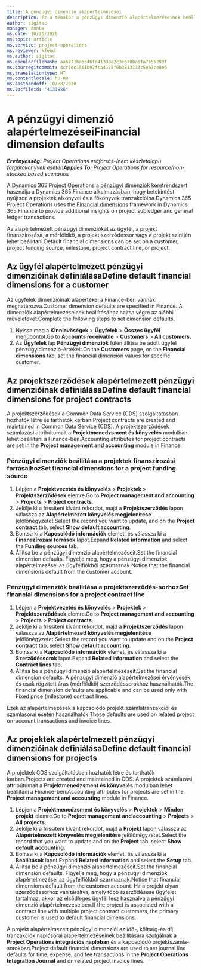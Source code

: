 ```yaml
---
title: A pénzügyi dimenzió alapértelmezései
description: Ez a témakör a pénzügyi dimenzió alapértelmezéseinek beállításával kapcsolatban tartalmaz tájékoztatást.
author: sigitac
manager: Annbe
ms.date: 10/26/2020
ms.topic: article
ms.service: project-operations
ms.reviewer: kfend
ms.author: sigitac
ms.openlocfilehash: aa6771ba5346fd4133b82c3e670badfa7655299f
ms.sourcegitcommit: 4cf1dc1561b92fca4175f0b3813133c5e63ce8e6
ms.translationtype: HT
ms.contentlocale: hu-HU
ms.lasthandoff: 10/28/2020
ms.locfileid: "4131886"
---
```

# <a name="financial-dimension-defaults"></a><span data-ttu-id="b7670-103">A pénzügyi dimenzió alapértelmezései</span><span class="sxs-lookup"><span data-stu-id="b7670-103">Financial dimension defaults</span></span>

<span data-ttu-id="b7670-104">_**Érvényesség:** Project Operations erőforrás-/nem készletalapú forgatókönyvek esetén_</span><span class="sxs-lookup"><span data-stu-id="b7670-104">_**Applies To:** Project Operations for resource/non-stocked based scenarios_</span></span>

<span data-ttu-id="b7670-105">A Dynamics 365 Project Operations a [pénzügyi dimenziók](https://docs.microsoft.com/dynamics365/finance/general-ledger/financial-dimensions) keretrendszert használja a Dynamics 365 Finance alkalmazásban, hogy betekintést nyújtson a projektek alkönyvei és a főkönyvek tranzakcióiba.</span><span class="sxs-lookup"><span data-stu-id="b7670-105">Dynamics 365 Project Operations uses the [Financial dimensions](https://docs.microsoft.com/dynamics365/finance/general-ledger/financial-dimensions) framework in Dynamics 365 Finance to provide additional insights on project subledger and general ledger transactions.</span></span>

<span data-ttu-id="b7670-106">Az alapértelmezett pénzügyi dimenziókat az ügyfél, a projekt finanszírozása, a mérföldkő, a projekt szerződéssor vagy a projekt szintjén lehet beállítani.</span><span class="sxs-lookup"><span data-stu-id="b7670-106">Default financial dimensions can be set on a customer, project funding source, milestone, project contract line, or project.</span></span>

## <a name="define-default-financial-dimensions-for-a-customer"></a><span data-ttu-id="b7670-107">Az ügyfél alapértelmezett pénzügyi dimenzióinak definiálása</span><span class="sxs-lookup"><span data-stu-id="b7670-107">Define default financial dimensions for a customer</span></span>

<span data-ttu-id="b7670-108">Az ügyfelek dimenzióinak alapértékei a Finance-ben vannak meghatározva.</span><span class="sxs-lookup"><span data-stu-id="b7670-108">Customer dimension defaults are specified in Finance.</span></span> <span data-ttu-id="b7670-109">A dimenziók alapértelmezéseinek beállításához hajtsa végre az alábbi műveleteket.</span><span class="sxs-lookup"><span data-stu-id="b7670-109">Complete the following steps to set dimension defaults.</span></span>

1. <span data-ttu-id="b7670-110">Nyissa meg a **Kinnlevőségek** > **Ügyfelek** > **Összes ügyfél** menüpontot.</span><span class="sxs-lookup"><span data-stu-id="b7670-110">Go to **Accounts receivable** > **Customers** > **All customers**.</span></span>
2. <span data-ttu-id="b7670-111">Az **Ügyfelek** lap **Pénzügyi dimenziók** fülén állítsa be adott ügyfél pénzügyidimenzió-értékeit.</span><span class="sxs-lookup"><span data-stu-id="b7670-111">On the **Customers** page, on the **Financial dimensions** tab, set the financial dimension values for specific customer.</span></span>

## <a name="define-default-financial-dimensions-for-project-contracts"></a><span data-ttu-id="b7670-112">Az projektszerződések alapértelmezett pénzügyi dimenzióinak definiálása</span><span class="sxs-lookup"><span data-stu-id="b7670-112">Define default financial dimensions for project contracts</span></span>

<span data-ttu-id="b7670-113">A projektszerződések a Common Data Service (CDS) szolgáltatásban hozhatók létre és tarthatók karban.</span><span class="sxs-lookup"><span data-stu-id="b7670-113">Project contracts are created and maintained in Common Data Service (CDS).</span></span> <span data-ttu-id="b7670-114">A projektszerződések számlázási attribútumait a **Projektmenedzsment és könyvelés** modulban lehet beállítani a Finance-ben.</span><span class="sxs-lookup"><span data-stu-id="b7670-114">Accounting attributes for project contracts are set in the **Project management and accounting** module in Finance.</span></span>

### <a name="set-financial-dimensions-for-a-project-funding-source"></a><span data-ttu-id="b7670-115">Pénzügyi dimenziók beállítása a projektek finanszírozási forrásaihoz</span><span class="sxs-lookup"><span data-stu-id="b7670-115">Set financial dimensions for a project funding source</span></span>

1. <span data-ttu-id="b7670-116">Lépjen a **Projektvezetés és könyvelés** > **Projektek** > **Projektszerződések** elemre.</span><span class="sxs-lookup"><span data-stu-id="b7670-116">Go to **Project management and accounting** > **Projects** > **Project contracts**.</span></span>
2. <span data-ttu-id="b7670-117">Jelölje ki a frissíteni kívánt rekordot, majd a **Projektszerződés** lapon válassza az **Alapértelmezett könyvelés megjelenítése** jelölőnégyzetet.</span><span class="sxs-lookup"><span data-stu-id="b7670-117">Select the record you want to update, and on the **Project contract** tab, select **Show default accounting**.</span></span>
3. <span data-ttu-id="b7670-118">Bontsa ki a **Kapcsolódó információk** elemet, és válassza ki a **Finanszírozási források** lapot.</span><span class="sxs-lookup"><span data-stu-id="b7670-118">Expand **Related information** and select the **Funding sources** tab.</span></span>
4. <span data-ttu-id="b7670-119">Állítsa be a pénzügyi dimenzió alapértelmezéseit.</span><span class="sxs-lookup"><span data-stu-id="b7670-119">Set the financial dimension defaults.</span></span> <span data-ttu-id="b7670-120">Figyelje meg, hogy a pénzügyi dimenziók alapértelmezései az ügyfélfiókból származnak.</span><span class="sxs-lookup"><span data-stu-id="b7670-120">Notice that the financial dimensions default from the customer account.</span></span>

### <a name="set-financial-dimensions-for-a-project-contract-line"></a><span data-ttu-id="b7670-121">Pénzügyi dimenziók beállítása a projektszerződés-sorhoz</span><span class="sxs-lookup"><span data-stu-id="b7670-121">Set financial dimensions for a project contract line</span></span>

1. <span data-ttu-id="b7670-122">Lépjen a **Projektvezetés és könyvelés** > **Projektek** > **Projektszerződések** elemre.</span><span class="sxs-lookup"><span data-stu-id="b7670-122">Go to **Project management and accounting** > **Projects** > **Project contracts**.</span></span>
2. <span data-ttu-id="b7670-123">Jelölje ki a frissíteni kívánt rekordot, majd a **Projektszerződés** lapon válassza az **Alapértelmezett könyvelés megjelenítése** jelölőnégyzetet.</span><span class="sxs-lookup"><span data-stu-id="b7670-123">Select the record you want to update and on the **Project contract** tab, select **Show default accounting**.</span></span>
3. <span data-ttu-id="b7670-124">Bontsa ki a **Kapcsolódó információk** elemet, és válassza ki a **Szerződéssorok** lapot.</span><span class="sxs-lookup"><span data-stu-id="b7670-124">Expand **Related information** and select the **Contract lines** tab.</span></span>
4. <span data-ttu-id="b7670-125">Állítsa be a pénzügyi dimenzió alapértelmezéseit.</span><span class="sxs-lookup"><span data-stu-id="b7670-125">Set the financial dimension defaults.</span></span> <span data-ttu-id="b7670-126">A pénzügyi dimenzió alapértelmezései érvényesek, és csak rögzített áras (mérföldkő) szerződéssorokhoz használhatók.</span><span class="sxs-lookup"><span data-stu-id="b7670-126">The financial dimension defaults are applicable and can be used only with Fixed price (milestone) contract lines.</span></span>

<span data-ttu-id="b7670-127">Ezek az alapértelmezések a kapcsolódó projekt számlatranzakciói és számlasorai esetén használhatók.</span><span class="sxs-lookup"><span data-stu-id="b7670-127">These defaults are used on related project on-account transactions and invoice lines.</span></span>

## <a name="define-default-financial-dimensions-for-projects"></a><span data-ttu-id="b7670-128">Az projektek alapértelmezett pénzügyi dimenzióinak definiálása</span><span class="sxs-lookup"><span data-stu-id="b7670-128">Define default financial dimensions for projects</span></span>

<span data-ttu-id="b7670-129">A projektek CDS szolgáltatásban hozhatók létre és tarthatók karban.</span><span class="sxs-lookup"><span data-stu-id="b7670-129">Projects are created and maintained in CDS.</span></span> <span data-ttu-id="b7670-130">A projektek számlázási attribútumait a **Projektmenedzsment és könyvelés** modulban lehet beállítani a Finance-ben.</span><span class="sxs-lookup"><span data-stu-id="b7670-130">Accounting attributes for projects are set in the **Project management and accounting** module in Finance.</span></span>

1. <span data-ttu-id="b7670-131">Lépjen a **Projektmenedzsment és könyvelés** > **Projektek** > **Minden projekt** elemre.</span><span class="sxs-lookup"><span data-stu-id="b7670-131">Go to **Project management and accounting** > **Projects** > **All projects**.</span></span>
2. <span data-ttu-id="b7670-132">Jelölje ki a frissíteni kívánt rekordot, majd a **Projekt** lapon válassza az **Alapértelmezett könyvelés megjelenítése** jelölőnégyzetet.</span><span class="sxs-lookup"><span data-stu-id="b7670-132">Select the record that you want to update and on the **Project** tab, select **Show default accounting**.</span></span>
3. <span data-ttu-id="b7670-133">Bontsa ki a **Kapcsolódó információk** elemet, és válassza ki a **Beállítások** lapot.</span><span class="sxs-lookup"><span data-stu-id="b7670-133">Expand **Related information** and select the **Setup** tab.</span></span>
4. <span data-ttu-id="b7670-134">Állítsa be a pénzügyi dimenzió alapértelmezéseit.</span><span class="sxs-lookup"><span data-stu-id="b7670-134">Set the financial dimension defaults.</span></span> <span data-ttu-id="b7670-135">Figyelje meg, hogy a pénzügyi dimenziók alapértelmezései az ügyfélfiókból származnak.</span><span class="sxs-lookup"><span data-stu-id="b7670-135">Notice that financial dimensions default from the customer account.</span></span> <span data-ttu-id="b7670-136">Ha a projekt olyan szerződéssorhoz van társítva, amely több szerződésese ügyfelet tartalmaz, akkor az elsődleges ügyfél lesz használva a pénzügyi dimenzió alapértelmezéseiben.</span><span class="sxs-lookup"><span data-stu-id="b7670-136">If the project is associated with a contract line with multiple project contract customers, the primary customer is used to default financial dimensions.</span></span>

<span data-ttu-id="b7670-137">A projekt alapértelmezett pénzügyi dimenziói az idő-, költség-és díj tranzakciók naplósorai alapértelmezéseinek beállítására szolgálnak a **Project Operations integrációs naplóban** és a kapcsolódó projektszámla-sorokban.</span><span class="sxs-lookup"><span data-stu-id="b7670-137">Project default financial dimensions are used to set journal line defaults for time, expense, and fee transactions in the **Project Operations Integration Journal** and on related project invoice lines.</span></span>
